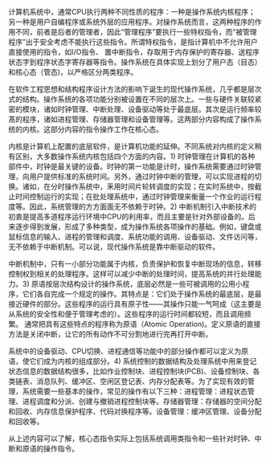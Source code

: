 计算机系统中，通常CPU执行两种不同性质的程序：一种是操作系统内核程序；另一种是用户自编程序或系统外层的应用程序。对操作系统而言，这两种程序的作用不同，前者是后者的管理者，因此“管理程序”要执行一些特权指令，而“被管理程序”出于安全考虑不能执行这些指令。所谓特权指令，是指计算机中不允许用户直接使用的指令，如I/O指令、 置中断指令，存取用于内存保护的寄存器、送程序状态字到程序状态字寄存器等指令。操作系统在具体实现上划分了用户态（目态）和核心态（管态)，以严格区分两类程序。

在软件工程思想和结构程序设计方法的影响下诞生的现代操作系统，几乎都是层次式的结构。操作系统的各项功能分别被设置在不同的层次上。一些与硬件关联较紧密的模块，诸如时钟管理、中断处理、设备驱动等处于最底层。其次是运行频率较髙的程序，诸如进程管理、存储器管理和设备管理等。这两部分内容构成了操作系统的内核。这部分内容的指令操作工作在核心态。

内核是计算机上配置的底层软件，是计算机功能的延伸。不同系统对内核的定义稍有区别，大多数操作系统内核包括四个方面的内容。1) 时钟管理在计算机的各种部件中，时钟是最关键的设备。时钟的第一功能是计时，操作系统需要通过时钟管理，向用户提供标准的系统时间。另外，通过时钟中断的管理，可以实现进程的切换。诸如，在分时操作系统中，釆用时间片轮转调度的实现；在实时系统中，按截止时间控制运行的实现；在批处理系统中，通过时钟管理来衡量一个作业的运行程度等。因此，系统管理的方方面面无不依赖于时钟。2) 中断机制引入中断技术的初衷是提高多道程序运行环境中CPU的利用率，而且主要是针对外部设备的。后来逐步得到发展，形成了多种类型，成为操作系统各项操作的基础。例如，键盘或鼠标信息的输入、进程的管理和调度、系统功能的调用、设备驱动、文件访问等，无不依赖于中断机制。可以说，现代操作系统是靠中断驱动的软件。

中断机制中，只有一小部分功能属于内核，负责保护和恢复中断现场的信息，转移控制权到相关的处理程序。这样可以减少中断的处理时间，提高系统的并行处理能力。3) 原语按层次结构设计的操作系统，底层必然是一些可被调用的公用小程序，它们各自完成一个规定的操作。其特点是：它们处于操作系统的最底层，是最接近硬件的部分。这些程序的运行具有原子性——其操作只能一气呵成（这主要是从系统的安全性和便于管理考虑的）。这些程序的运行时间都较短，而且调用频繁。
通常把具有这些特点的程序称为原语（Atomic Operation)。定义原语的直接方法是关闭中断，让它的所有动作不可分割地进行完再打开中断。

系统中的设备驱动、CPU切换、进程通信等功能中的部分操作都可以定义为原语，使它们成为内核的组成部分。4) 系统控制的数据结构及处理系统中用来登记状态信息的数据结构很多，比如作业控制块、进程控制块(PCB)、设备控制块、各类链表、消息队列、缓冲区、空闲区登记表、内存分配表等。为了实现有效的管理，系统需要一些基本的操作，常见的操作有以下三种：进程管理：进程状态管理、进程调度和分派、创建与撤销进程控制块等。存储器管理：存储器的空间分配和回收、内存信息保护程序、代码对换程序等。设备管理：缓冲区管理、设备分配和回收等。

从上述内容可以了解，核心态指令实际上包括系统调用类指令和一些针对时钟、中断和原语的操作指令。